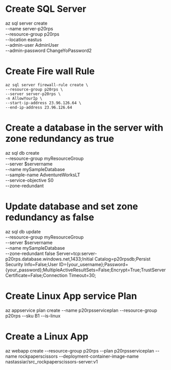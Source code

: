 # Create SQL Server

az sql server create \
	--name server-p20rps \
	--resource-group p20rps \
	--location eastus  \
	--admin-user AdminUser \
	--admin-password ChangeYoPassword2

# Create Fire wall Rule
    az sql server firewall-rule create \
	--resource-group p20rps \
	--server server-p20rps \
	-n AllowYourIp \
	--start-ip-address 23.96.126.64 \
	--end-ip-address 23.96.126.64
  
# Create a database in the server with zone redundancy as true
az sql db create \
	--resource-group myResourceGroup \
	--server $servername \
	--name mySampleDatabase \
	--sample-name AdventureWorksLT \
	--service-objective S0 \
	--zone-redundant

# Update database and set zone redundancy as false
az sql db update \
	--resource-group myResourceGroup \
	--server $servername \
	--name mySampleDatabase \
	--zone-redundant false
    Server=tcp:server-p20rps.database.windows.net,1433;Initial Catalog=p20rpsdb;Persist Security Info=False;User ID={your_username};Password={your_password};MultipleActiveResultSets=False;Encrypt=True;TrustServerCertificate=False;Connection Timeout=30;
    
# Create Linux App service Plan

az appservice plan create --name p20rpsserviceplan --resource-group p20rps --sku B1 --is-linux

# Create a Linux App

az webapp create --resource-group p20rps --plan p20rpsserviceplan --name rockpaperscissors --deployment-container-image-name nastassiar/src_rockpaperscissors-server:v1

